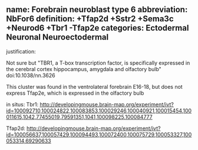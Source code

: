 name: Forebrain neuroblast type 6
abbreviation: NbFor6
definition: +Tfap2d +Sstr2 +Sema3c +Neurod6 +Tbr1 -Tfap2e
categories: Ectodermal Neuronal Neuroectodermal
---
justification:

Not sure but "TBR1, a T-box transcription factor, is specifically expressed in the cerebral cortex hippocampus, amygdala and olfactory bulb"
doi:10.1038/nn.3626

This cluster was found in the ventrolateral forebrain E16-18, but does not express Tfap2e, which is expressed in the olfactory bulb

in situs:
Tbr1: http://developingmouse.brain-map.org/experiment/ivt?id=100092710,100024822,100083853,100029246,100040921,100015454,100011615,1042,77455019,79591351,1041,100098225,100084777

Tfap2d: http://developingmouse.brain-map.org/experiment/ivt?id=100056637,100057429,100094493,100072400,100075729,100053327,100053314,69290633